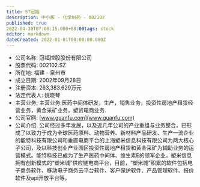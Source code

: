 ```yaml
---
title: ST冠福
description: 中小板 - 化学制药 - 002102
published: true
2022-04-30T07:00:15.000+08:00tags: stock
editor: markdown
dateCreated: 2022-01-01T00:00:00.000Z
---
```


- 公司名称: 冠福控股股份有限公司
- 股票代码: 002102.SZ
- 所在地: 福建 - 泉州市
- 成立日期: 2002年09月28日
- 注册资本: 263,383.629万元
- 法定代表人: 姚晓琴
- 主营业务: 主营业务:医药中间体研发，生产，销售业务，投资性房地产租赁经营业务，黄金采矿业务，塑贸电商业务.
- 公司官网: [www.guanfu.com](www.guanfu.com)
- 公司介绍: 公司经过多年发展，以及近几年公司的产业重组与业务整合，已形成了以致力于成为全球医药原料、动物营养、新材料产品研发、生产一流企业的能特科技有限公司和垂直电商平台的上海塑米信息科技有限公司为两大核心子公司，及以科技创业产业园区投资性房地产租赁和黄金采矿为辅助业务的运营模式。能特科技已成为了生产医药中间体、维生素E的领军企业。塑米信息拥有创新模式的“塑米城”供应链电商平台，目前，“塑米城”积累的软件包括电子商务软件、移动电子商务云平台软件、客户保护软件、产品管理软件、报价软件及api开放平台等。


